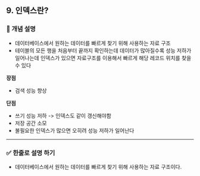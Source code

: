 ## 9. 인덱스란?

### 🧠 개념 설명
- 데이터베이스에서 원하는 데이터를 빠르게 찾기 위해 사용하는 자료 구조
- 테이블의 모든 행을 처음부터 끝까지 확인하는데 데이터가 많아질수록 성능 저하가 일어나는데 인덱스가 있으면 자료구조를 이용해서 빠르게 해당 레코드 위치를 찾을 수 있다

**장점**
- 검색 성능 향상

**단점**
- 쓰기 성능 저하 -> 인덱스도 같이 갱신해야함
- 저장 공간 소모
- 불필요한 인덱스가 많으면 오히려 성능 저하가 일어난다



---
### ✅ 한줄로 설명 하기
- 데이터베이스에서 원하는 데이터를 빠르게 찾기 위해 사용하는 자료 구조이다.
